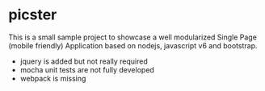 # picster
This is a small sample project to showcase a well modularized Single Page (mobile friendly) Application based on nodejs, javascript v6 and bootstrap. 

- jquery is added but not really required
- mocha unit tests are not fully developed 
- webpack is missing
